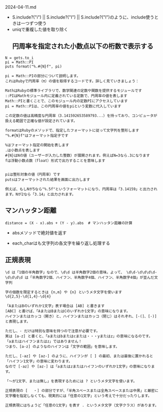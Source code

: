 2024-04-11.md

- S.include?("i") || S.include?("I") || S.include?("l")のように、include使うときは一つずつ使う
- uniqで重複した値を取り除く
  ## 円周率を指定された小数点以下の桁数で表示する
```
N = gets.to_i
pi = Math::PI
puts format("%.#{N}f", pi)
```
```
pi = Math::PIの部分について説明します。
これはRubyで円周率（π）の値を取得するコードです。詳しく見ていきましょう：

MathはRubyの標準ライブラリで、数学関連の定数や関数を提供するモジュールです
::PIはMathモジュール内に定義されている定数で、円周率の値を表します
Math::PIと書くことで、このモジュール内の定数PIにアクセスしています
pi = Math::PIは、この円周率の値をpiという変数に代入しています

この定数の値は高精度な円周率（3.141592653589793...）を持っており、コンピュータが扱える範囲で正確な値が設定されています。
```

```
formatはRubyのメソッドで、指定したフォーマットに従って文字列を整形します
"%.#{N}f"はフォーマット指定子です

%はフォーマット指定の開始を表します
.は小数点を表します
#{N}はNの値（ユーザーが入力した整数）が展開されます。例えばN=3なら.3になります
fは浮動小数点数（float）形式で出力することを意味します


piは整形対象の値（円周率）です
putsはフォーマットされた結果を画面に出力します

例えば、もしNが5なら"%.5f"というフォーマットになり、円周率は「3.14159」と出力されます。Nが2なら「3.14」と出力されます。
```

## マンハッタン距離
    distance = (X - x).abs + (Y - y).abs  # マンハッタン距離の計算
- absメソッドで絶対値を返す

- each_charはも文字列の各文字を繰り返し処理する

## 正規表現
  ```
  \d は「1個の半角数字」なので、\d\d は半角数字2個の意味。よって、 \d\d-\d\d\d\d-\d\d\d\d は「半角数字2個、ハイフン、半角数字4個、ハイフン、半角数字4個」が並んだ文字列
  ```
  ```
  字の個数を限定するときは {n,m} や {n} というメタ文字を使います
  \d{2,5}-\d{1,4}-\d{4}
```
```
「AまたはBのいずれか1文字」表す場合は [AB] と書きます
[ABC] と書けば、「AまたはBまたはCのいずれか1文字」の意味になります。
ハイフンまたはカッコ（開き）と、ハイフンまたはカッコ（閉じ）はそれぞれ、[-(]、[-)] と表現します。
```
```
ただし、- だけは特別な意味を持つので注意が必要です。
実は [a-z] と書くと、「aまたはbまたはcまたは・・・yまたはz」の意味になるのです。
「aまたはハイフンまたはz」ではありません！
つまり、[a-z] のようなのハイフンは「文字の範囲」を意味します。

ただし、[-az] や [az-] のように、ハイフンが [ ] の最初、または最後に置かれると「ハイフン1文字」の意味に変わります。
なので [-az] や [az-] は「aまたはzまたはハイフンのいずれか1文字」の意味になります。
```
```
「～が1文字、または無し」を表現するためには ? というメタ文字を使います。
```
```
正規表現の [ 　・] の部分ですが、「半角スペースまたは全角スペースまたは中黒」と厳密に文字種を指定しなくても、現実的には「任意の1文字」という考えで十分だったりします。

正規表現にはちょうど「任意の1文字」を表す . というメタ文字（文字クラス）があります。
```